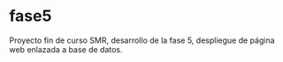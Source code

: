 # fase5
Proyecto fin de curso SMR, desarrollo de la fase 5, despliegue de página web enlazada a base de datos.
